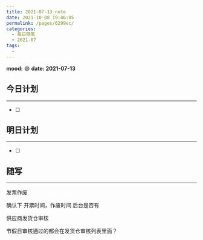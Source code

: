 ```yaml
---
title: 2021-07-13_note
date: 2021-10-08 19:46:05
permalink: /pages/6299ec/
categories:
  - 每日随笔
  - 2021-07
tags:
  - 
---
```

**mood:** :smile:  																		**date: 2021-07-13**  
## 今日计划  
------
- [ ]  
## 明日计划  
------
- [ ]  
## 随写 
------

发票作废

确认下  开票时间，作废时间 后台是否有



供应商发货仓审核

节假日审核通过的都会在发货仓审核列表里面？